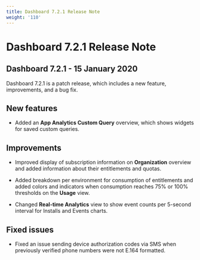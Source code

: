 ```yaml
---
title: Dashboard 7.2.1 Release Note
weight: '110'
---
```


# Dashboard 7.2.1 Release Note

## Dashboard 7.2.1 - 15 January 2020

Dashboard 7.2.1 is a patch release, which includes a new feature, improvements, and a bug fix.

## New features

* Added an **App Analytics Custom Query** overview, which shows widgets for saved custom queries.

## Improvements

* Improved display of subscription information on **Organization** overview and added information about their entitlements and quotas.

* Added breakdown per environment for consumption of entitlements and added colors and indicators when consumption reaches 75% or 100% thresholds on the **Usage** view.

* Changed **Real-time Analytics** view to show event counts per 5-second interval for Installs and Events charts.

## Fixed issues

* Fixed an issue sending device authorization codes via SMS when previously verified phone numbers were not E.164 formatted.
